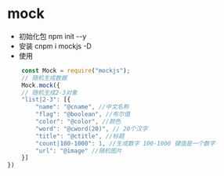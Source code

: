 # mock
- 初始化包 npm init --y
- 安装 cnpm i mockjs -D
- 使用
```javascript
    const Mock = require("mockjs");
    // 随机生成数据
    Mock.mock({
    // 随机生成2-3对象
    "list|2-3": [{
        "name": "@cname", //中文名称
        "flag": "@boolean", //布尔值
        "color": "@color", //颜色
        "word": "@cword(20)", // 20个汉字
        "title": "@ctitle", //标题
        "count|100-1000": 1, //生成数字 100-1000 键值是一个数字
        "url": "@image" //随机图片
    }]
})

```
